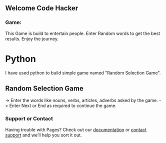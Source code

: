 ## Welcome Code Hacker

### Game:

This Game is build to entertain people. Enter Random words to get the best results. Enjoy the journey.

# Python
I have used python to build simple game named "Random Selection Game".
## Random Selection Game
-> Enter the words like nouns, verbs, articles, adverbs asked by the game. 
-> Enter Next or End as required to continue the game.


### Support or Contact

Having trouble with Pages? Check out our [documentation](https://docs.github.com/categories/github-pages-basics/) or [contact support](https://support.github.com/contact) and we’ll help you sort it out.
